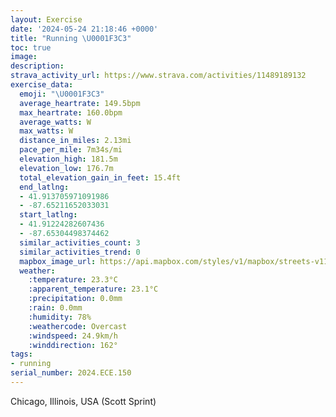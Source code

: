 ```yaml
---
layout: Exercise
date: '2024-05-24 21:18:46 +0000'
title: "Running \U0001F3C3"
toc: true
image:
description:
strava_activity_url: https://www.strava.com/activities/11489189132
exercise_data:
  emoji: "\U0001F3C3"
  average_heartrate: 149.5bpm
  max_heartrate: 160.0bpm
  average_watts: W
  max_watts: W
  distance_in_miles: 2.13mi
  pace_per_mile: 7m34s/mi
  elevation_high: 181.5m
  elevation_low: 176.7m
  total_elevation_gain_in_feet: 15.4ft
  end_latlng:
  - 41.913705971091986
  - -87.65211652033031
  start_latlng:
  - 41.91224282607436
  - -87.65304498374462
  similar_activities_count: 3
  similar_activities_trend: 0
  mapbox_image_url: https://api.mapbox.com/styles/v1/mapbox/streets-v11/static/path-5+787af2-1.0(qux~Ftw~uOlCKL%3F%5CF%5ENHHh%40xAHDPAx%40%5BTQv%40u%40dBuAn%40m%40Xa%40%60C%7BAbA%7D%40XMVATQJC%3FDINc%40l%40%7D%40b%40%40ILKz%40g%40NUNOKBQPG%40CCBIZWPSpB%7DA%40EAKq%40cBCU%40MFM%60%40Sn%40e%40bBsANWJg%40%3Fi%40E_%40CkB%40c%40%3F%7BBBs%40C_DEoB%40oCGiGCk%40EOKAkFFm%40FgD%40wDFqHFmADsBCODEFWFc%40KUCuIF_CD%5BDGFAVV%7Cf%40),pin-s-s+e5b22e(-87.65323,41.91081),pin-s-f+89ae00(-87.65019999999991,41.91373)/auto/800x800?access_token=pk.eyJ1Ijoiam9zaGJlY2ttYW4iLCJhIjoiY205eWR2aDd1MWZ6djJrbXc4a3M0bWZleiJ9.XiG9OWkNcZk2QzjJbxLB4A
  weather:
    :temperature: 23.3°C
    :apparent_temperature: 23.1°C
    :precipitation: 0.0mm
    :rain: 0.0mm
    :humidity: 78%
    :weathercode: Overcast
    :windspeed: 24.9km/h
    :winddirection: 162°
tags:
- running
serial_number: 2024.ECE.150
---
```

Chicago, Illinois, USA (Scott Sprint)
